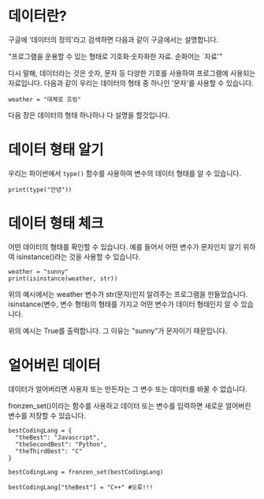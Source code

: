 # 데이터란?
구글에 '데이터의 정의'라고 검색하면 다음과 같이 구글에서는 설명합니다.

"프로그램을 운용할 수 있는 형태로 기호화·숫자화한 자료. 순화어는 `자료'"

다시 말해, 데이터라는 것은 숫자, 문자 등 다양한 기호를 사용하여 프로그램에 사용되는 자료입니다. 다음과 같이 우리는 데이터의 형태 중 하나인 '문자'를 사용할 수 있습니다.

```
weather = "대체로 흐림"
```

다음 장은 데이터의 형태 하나하나 다 설명을 할것입니다.

# 데이터 형태 알기
우리는 파이썬에서 `type()` 함수를 사용하여 변수의 데이터 형태를 알 수 있습니다.

```
print(type("안녕"))
```

# 데이터 형태 체크
어떤 데이터의 형태를 확인할 수 있습니다. 예를 들어서 어떤 변수가 문자인지 알기 위하여 isinstance()라는 것을 사용할 수 있습니다.

```
weather = "sunny"
print(isinstance(weather, str))
```

위의 예시에서는 weather 변수가 str(문자)인지 알려주는 프로그램을 만들었습니다. isinstance(변수, 변수 형태)의 형태를 가지고 어떤 변수가 데이터 형태인지 알 수 있습니다.

위의 예시는 True를 출럭합니다. 그 이유는 "sunny"가 문자이기 때문입니다.

# 얼어버린 데이터
데이터가 얼어버리면 사용자 또는 만든자는 그 변수 또는 데이터를 바꿀 수 없습니다.

fronzen_set()이라는 함수를 사용하고 데이터 또는 변수를 입력하면 새로운 얼어버린 변수를 저장할 수 있습니다.

```
bestCodingLang = {
  "theBest": "Javascript",
  "theSecondBest": "Python",
  "theThirdBest": "C"
}

bestCodingLang = fronzen_set(bestCodingLang)

bestCodingLang["theBest"] = "C++" #오류!!!
```
